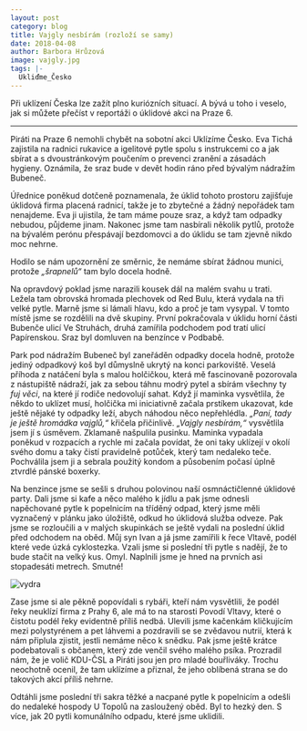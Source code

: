 ```yaml
---
layout: post
category: blog
title: Vajgly nesbírám (rozloží se samy)
date: 2018-04-08
author: Barbora Hrůzová
image: vajgly.jpg
tags: |-
  Ukliďme_Česko
---
```


Při uklízení Česka lze zažít plno kuriózních situací. A bývá u toho i veselo, jak si můžete přečíst v reportáži o úklidové akci na Praze 6.

----

Piráti na Praze 6 nemohli chybět na sobotní akci Uklízíme Česko. Eva Tichá zajistila na radnici rukavice a igelitové pytle spolu s instrukcemi co a jak sbírat a s dvoustránkovým poučením o prevenci zranění a zásadách hygieny. Oznámila, že sraz bude v devět hodin ráno před bývalým nádražím Bubeneč.

Úřednice poněkud dotčeně poznamenala, že úklid tohoto prostoru zajišťuje úklidová firma placená radnicí, takže je to zbytečné a žádný nepořádek tam nenajdeme. Eva ji ujistila, že tam máme pouze sraz, a když tam odpadky nebudou, půjdeme jinam. Nakonec jsme tam nasbírali několik pytlů, protože na bývalém perónu přespávají bezdomovci a do úklidu se tam zjevně nikdo moc nehrne. 

Hodilo se nám upozornění ze směrnic, že nemáme sbírat žádnou munici, protože *„šrapnelů“* tam bylo docela hodně. 

Na opravdový poklad jsme narazili kousek dál na malém svahu u trati. Ležela tam obrovská hromada plechovek od Red Bulu, která vydala na tři velké pytle. Marně jsme si lámali hlavu, kdo a proč je tam vysypal. V tomto místě jsme se rozdělili na dvě skupiny. První pokračovala v úklidu horní části Bubenče ulicí Ve Struhách, druhá zamířila podchodem pod tratí ulicí Papírenskou. Sraz byl domluven na benzínce v Podbabě.

Park pod nádražím Bubeneč byl zaneřáděn odpadky docela hodně, protože jediný odpadkový koš byl důmyslně ukrytý na konci parkoviště. Veselá příhoda z natáčení byla s malou holčičkou, která mě fascinovaně pozorovala z nástupiště nádraží, jak za sebou táhnu modrý pytel a sbírám všechny ty *fuj věci*, na které jí rodiče nedovolují sahat. Když jí maminka vysvětlila, že někdo to uklízet musí, holčička mi iniciativně začala prstíkem ukazovat, kde ještě nějaké ty odpadky leží, abych náhodou něco nepřehlédla. *„Paní, tady je ještě hromádka vajglů,“* křičela přičinlivě. *„Vajgly nesbírám,“* vysvětlila jsem jí s úsměvem. Zklamaně našpulila pusinku. Maminka vypadala poněkud v rozpacích a rychle mi začala povídat, že oni taky uklízejí v okolí svého domu a taky čistí pravidelně potůček, který tam nedaleko teče. Pochválila jsem ji a sebrala použitý kondom a působením počasí úplně ztvrdlé pánské boxerky.

Na benzince jsme se sešli s druhou polovinou naší osmnáctičlenné úklidové party. Dali jsme si kafe a něco malého k jídlu a pak jsme odnesli napěchované pytle k popelnicím na tříděný odpad, který jsme měli vyznačený v plánku jako úložiště, odkud ho úklidová služba odveze. Pak jsme se rozloučili a v malých skupinkách se ještě vydali na poslední úklid před odchodem na oběd. Můj syn Ivan a já jsme zamířili k řece Vltavě, podél které vede úzká cyklostezka. Vzali jsme si poslední tři pytle s nadějí, že to bude stačit na velký kus. Omyl. Naplnili jsme je hned na prvních asi stopadesáti metrech. Smutné!

![vydra](vydra.jpg)

Zase jsme si ale pěkně popovídali s rybáři, kteří nám vysvětlili, že podél řeky neuklízí firma z Prahy 6, ale má to na starosti Povodí Vltavy, které o čistotu podél řeky evidentně příliš nedbá. Ulevili jsme kačenkám kličkujícím mezi polystyrénem a pet láhvemi a pozdravili se se zvědavou nutrií, která k nám připlula zjistit, jestli nemáme něco k snědku. Pak jsme ještě krátce podebatovali s občanem, který zde venčil svého malého psíka. Prozradil nám, že je volič KDU-ČSL a Piráti jsou jen pro mladé bouřliváky. Trochu neochotně ocenil, že tam uklízíme a přiznal, že jeho oblíbená strana se do takových akcí příliš nehrne.

Odtáhli jsme poslední tři sakra těžké a nacpané pytle k popelnicím a odešli do nedaleké hospody U Topolů na zasloužený oběd. Byl to hezký den. S více, jak 20 pytli komunálního odpadu, které jsme uklidili.

